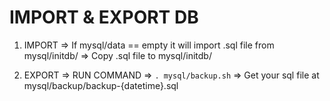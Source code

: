 # IMPORT & EXPORT DB

1. IMPORT
    => If mysql/data == empty it will import .sql file from mysql/initdb/
    => Copy .sql file to mysql/initdb/

2. EXPORT
    => RUN COMMAND => `. mysql/backup.sh`
    => Get your sql file at mysql/backup/backup-{datetime}.sql
